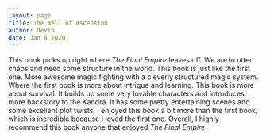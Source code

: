 ```yaml
---
layout: page
title: The Well of Ascension
author: Devin
date: Jan 8 2020
---
```

  This book picks up right where *The Final Empire* leaves off. We are in utter chaos and need some structure in the world. This book is just like the first one. More awesome magic fighting with a cleverly structured magic system. Where the first book is more about intrigue and learning. This book is more about survival. It builds up some very lovable characters and introduces more backstory to the Kandra. It has some pretty entertaining scenes and some excellent plot twists. I enjoyed this book a bit more than the first book, which is incredible because I loved the first one. Overall, I highly recommend this book anyone that enjoyed *The Final Empire*.
